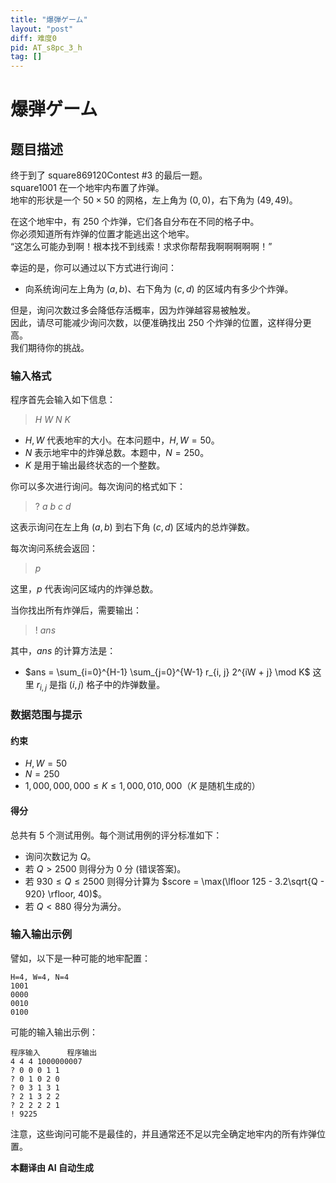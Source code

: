 ```yaml
---
title: "爆弾ゲーム"
layout: "post"
diff: 难度0
pid: AT_s8pc_3_h
tag: []
---
```


# 爆弾ゲーム

## 题目描述

终于到了 square869120Contest #3 的最后一题。  
square1001 在一个地牢内布置了炸弹。  
地牢的形状是一个 $50 \times 50$ 的网格，左上角为 $(0,0)$，右下角为 $(49,49)$。

在这个地牢中，有 250 个炸弹，它们各自分布在不同的格子中。  
你必须知道所有炸弹的位置才能逃出这个地牢。  
“这怎么可能办到啊！根本找不到线索！求求你帮帮我啊啊啊啊啊！”

幸运的是，你可以通过以下方式进行询问：  
- 向系统询问左上角为 $(a, b)$、右下角为 $(c, d)$ 的区域内有多少个炸弹。

但是，询问次数过多会降低存活概率，因为炸弹越容易被触发。  
因此，请尽可能减少询问次数，以便准确找出 250 个炸弹的位置，这样得分更高。  
我们期待你的挑战。

### 输入格式

程序首先会输入如下信息：
> $H\ W\ N\ K$

- $H, W$ 代表地牢的大小。在本问题中，$H, W = 50$。
- $N$ 表示地牢中的炸弹总数。本题中，$N = 250$。
- $K$ 是用于输出最终状态的一个整数。

你可以多次进行询问。每次询问的格式如下：
> $?\ a\ b\ c\ d$

这表示询问在左上角 $(a, b)$ 到右下角 $(c, d)$ 区域内的总炸弹数。

每次询问系统会返回：
> $p$

这里，$p$ 代表询问区域内的炸弹总数。

当你找出所有炸弹后，需要输出：
> $!\ ans$

其中，$ans$ 的计算方法是：
- $ans = \sum_{i=0}^{H-1} \sum_{j=0}^{W-1} r_{i, j} 2^{iW + j} \mod K$
 这里 $r_{i, j}$ 是指 $(i, j)$ 格子中的炸弹数量。

### 数据范围与提示

#### 约束
- $H, W = 50$
- $N = 250$
- $1,000,000,000 \le K \le 1,000,010,000$（$K$ 是随机生成的）

#### 得分
总共有 5 个测试用例。每个测试用例的评分标准如下：

- 询问次数记为 $Q$。
- 若 $Q > 2500$ 则得分为 0 分 (错误答案)。
- 若 $930 \le Q \le 2500$ 则得分计算为 $score = \max(\lfloor 125 - 3.2\sqrt{Q - 920} \rfloor, 40)$。
- 若 $Q < 880$ 得分为满分。

### 输入输出示例
譬如，以下是一种可能的地牢配置：
```
H=4, W=4, N=4
1001
0000
0010
0100
```

可能的输入输出示例：
```
程序输入      程序输出   
4 4 4 1000000007
? 0 0 0 1 1
? 0 1 0 2 0
? 0 3 1 3 1
? 2 1 3 2 2
? 2 2 2 2 1
! 9225
```

注意，这些询问可能不是最佳的，并且通常还不足以完全确定地牢内的所有炸弹位置。

 **本翻译由 AI 自动生成**

